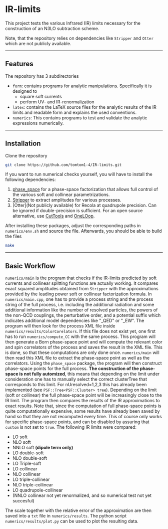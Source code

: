 # IR-limits

This project tests the various Infrared (IR) limits necessary for the construction of an N3LO subtraction scheme.

Note, that the repository relies on dependencies like `Stripper` and `Otter` which are not publicly available.

---

## Features

The repository has 3 subdirectories

- `form`: contains programs for analytic manipulations. Specifically it is designed to
  * square soft currents
  * perform UV- and IR-renormalization
- `latex`: contains the LaTeX source files for the analytic results of the IR limits and readable form and explains the used conventions.
- `numerics`: This contains programs to test and validate the analytic expressions numerically.

---

## Installation

Clone the repository

```bash
git clone https://github.com/tomtom1-4/IR-limits.git
```

If you want to run numerical checks yourself, you will have to install the following dependencies:

1. [phase_space](https://github.com/tomtom1-4/phase_space) for a phase-space factorization that allows full control of the various soft and collinear parametrizations.
2. [Stripper](https://git.rwth-aachen.de/Stripper/Stripper) to extract amplitudes for various processes.
3. [Otter](Not publicly available) for Recola at quadrupole precision. Can be ignored if double-precision is sufficient. For an open source alternative, use [CutTools](https://www.ugr.es/~pittau/CutTools/) and [OneLOop](https://helac-phegas.web.cern.ch/OneLOop.html).

After installing these packages, adjust the corresponding paths in `numerics/env.sh` and source the file. Afterwards, you should be able to build the files

```bash
make
```

---

## Basic Workflow

`numerics/main` is the program that checks if the IR-limits predicted by soft currents and collinear splitting functions are actually working. It compares exact squared amplitudes obtained from `Stripper` with the approximations provided by the leading power soft or collinear factorization formula. In `numerics/main.cpp`, one has to provide a process string and the process string of the full process, i.e. including the additional radiation and some additional information like the number of resolved particles, the powers of the non-QCD couplings, the perturbative order, and a potential suffix which indicates additional model dependencies like "_QED" or "_EW". The program will then look for the process XML file inside `numerics/results/ColorCorelators`. If this file does not exist yet, one first has to run `numerics/compute_CC` with the same process. This program will then generate a Born phase-space point and will compute the relevant color and spin correlators of the process and saves the result in the XML file. This is done, so that these computations are only done once. `numerics/main` will then read this XML file to extract the phase-space point as well as the correlators. Using the `phase_space` package, the program will then construct phase-space points for the full process. **The construction of the phase-space is not fully automized**, this means that depending on the limit under consideration one has to manually select the correct clusterTree that corresponds to this limit. For nUresolved=1,2,3 this has already been implemented (see `PSF::Tree<PSF::Cluster> tree`). Depending on the limit (soft or collinear) the full phase-space point will be increasingly close to the IR limit. The program then compares the results of the IR approximations to exact results. Note that, since the computation of full phase-space points is quite computationally expensive, some results have already been saved by hand so that they are not recomputed every time. This of course only works for specific phase-space points, and can be disabled by assuring that `custom` is not set to `true`. The following IR limits were compared:
- LO soft
- NLO soft
- NNLO soft **(dipole term only)**
- LO double-soft
- NLO double-soft
- LO Triple-soft
- LO collinear
- NLO collinear
- LO triple-collinear
- NLO triple-collinear
- LO quadrupole-collinear
- (NNLO collinear not yet renormalized, and so numerical test not yet succesful)

The scale together with the relative error of the approximation are then saved into a `txt` file in `numerics/results`. The python script `numerics/results/plot.py` can be used to plot the resulting data.